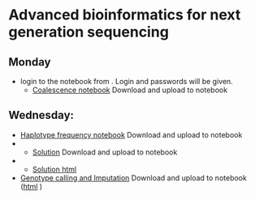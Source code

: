 # Advanced bioinformatics for next generation sequencing

## Monday
- login to the notebook from . Login and passwords will be given.
  - [Coalescence notebook](exercises/advBinf_EM_algorithm.ipynb) Download and upload to notebook
## Wednesday: 
  - [Haplotype frequency notebook](exercises/haplotype_frequencies.ipynb) Download and upload to notebook
  - - [Solution](exercises/solution_haplotype_frequencies.ipynb) Download and upload to notebook
  - - [Solution html](https://html-preview.github.io/?url=https://github.com/popgenDK/courses/blob/main/advBinf/exercises/solution_haplotype_frequencies.html) 
  - [Genotype calling and Imputation](https://github.com/popgenDK/courses/blob/main/advBinf/exercises/genotype%20calling%20and%20haplotype%20Imputation.ipynb) Download and upload to notebook ([html](https://html-preview.github.io/?url=https://github.com/popgenDK/courses/blob/main/advBinf/exercises/genotype%20calling%20and%20haplotype%20Imputation.html) )

  
  

